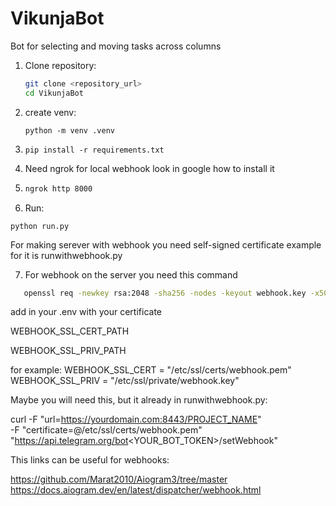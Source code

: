 # VikunjaBot
Bot for selecting and moving tasks across columns


1. Clone repository:
   ```bash
   git clone <repository_url>
   cd VikunjaBot
    ```
   
2. create venv:
   ```
   python -m venv .venv
   ```

3. ```
   pip install -r requirements.txt
   ```

4. Need ngrok for local webhook look in google how to install it

5. ```bash
   ngrok http 8000
    ```

6. Run:
```
python run.py
```
For making serever with webhook you need self-signed certificate
example for it is runwithwebhook.py

7. For webhook on the server you need this command
```bash
   openssl req -newkey rsa:2048 -sha256 -nodes -keyout webhook.key -x509 -days 365 -out webhook.pem

 ```
add in your .env with your certificate

WEBHOOK_SSL_CERT_PATH

WEBHOOK_SSL_PRIV_PATH

for example:
WEBHOOK_SSL_CERT = "/etc/ssl/certs/webhook.pem"
WEBHOOK_SSL_PRIV = "/etc/ssl/private/webhook.key"

Maybe you will need this, but it already in runwithwebhook.py:

curl -F "url=https://yourdomain.com:8443/PROJECT_NAME" \
     -F "certificate=@/etc/ssl/certs/webhook.pem" \
     "https://api.telegram.org/bot<YOUR_BOT_TOKEN>/setWebhook"

This links can be useful for webhooks:

https://github.com/Marat2010/Aiogram3/tree/master
https://docs.aiogram.dev/en/latest/dispatcher/webhook.html

